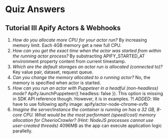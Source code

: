 # Quiz Answers
## Tutorial III Apify Actors & Webhooks
1. _How do you allocate more CPU for your actor run?_
By increasing memory limit. Each 4GB memory get a new full CPU.
1. _How can you get the exact time when the actor was started from within the running actor process?_
By substracting APIFY_STARTED_AT environment property content from current timestamp.
1. _Which are the default storages an actor run is allocated (connected to)?_
Key value pair, dataset, request queue.
1. _Can you change the memory allocated to a running actor?_
No, the memory is specified when actor is started.
1. _How can you run an actor with Puppeteer in a headful (non-headless) mode?_
Apify.launchPuppeteer({ headless: false }). This option is missing in SDK API reference though. However, it is in examples. ?!
_ADDED_: We have to use following apify image: apify/actor-node-chrome-xvfb
1. _Imagine the server/instance the container is running on has a 32 GB, 8-core CPU. What would be the most performant (speed/cost) memory allocation for CheerioCrawler? (Hint: NodeJS processes cannot use user-created threads)_
4096MB as the app can execute application logic parallelly.
